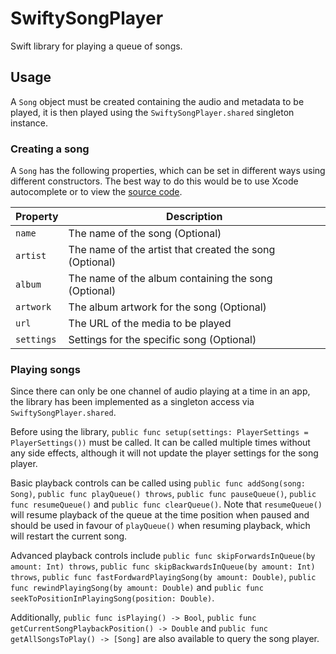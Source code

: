 # SwiftySongPlayer

Swift library for playing a queue of songs.

## Usage

A `Song` object must be created containing the audio and metadata to be played, it is then played using the `SwiftySongPlayer.shared` singleton instance.

### Creating a song

A `Song` has the following properties, which can be set in different ways using different constructors. The best way to do this would be to use Xcode autocomplete or to view the [source code](Sources/SwiftySongPlayer/Song.swift).

| Property  | Description                                             |
|-----------|---------------------------------------------------------|
| `name`    | The name of the song (Optional)                         |
| `artist`  | The name of the artist that created the song (Optional) |
| `album`   | The name of the album containing the song (Optional)    |
| `artwork` | The album artwork for the song (Optional)               |
| `url`     | The URL of the media to be played                       |
| `settings`| Settings for the specific song (Optional)               |

### Playing songs

Since there can only be one channel of audio playing at a time in an app, the library has been implemented as a singleton access via `SwiftySongPlayer.shared`. 

Before using the library, `public func setup(settings: PlayerSettings = PlayerSettings())` must be called. It can be called multiple times without any side effects, although it will not update the player settings for the song player.

Basic playback controls can be called using `public func addSong(song: Song)`, `public func playQueue() throws`, `public func pauseQueue()`, `public func resumeQueue()` and `public func clearQueue()`. Note that `resumeQueue()` will resume playback of the queue at the time position when paused and should be used in favour of `playQueue()` when resuming playback, which will restart the current song.

Advanced playback controls include `public func skipForwardsInQueue(by amount: Int) throws`, `public func skipBackwardsInQueue(by amount: Int) throws`, `public func fastFordwardPlayingSong(by amount: Double)`, `public func rewindPlayingSong(by amount: Double)` and `public func seekToPositionInPlayingSong(position: Double)`.

Additionally, `public func isPlaying() -> Bool`, `public func getCurrentSongPlaybackPosition() -> Double` and `public func getAllSongsToPlay() -> [Song]` are also available to query the song player.
